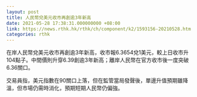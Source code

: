 ```yaml
---
layout: post
title: 人民幣兌美元收市再創逾3年新高
date: 2021-05-28 17:38:31.000000000 +08:00
link: https://news.rthk.hk/rthk/ch/component/k2/1593156-20210528.htm
categories: rthk
---
```


在岸人民幣兌美元收市再創逾3年新高，收市報6.3654兌1美元，較上日收市升104點子。中間價則升穿6.39創逾3年新高；離岸人民幣在官方收市後一度突破6.36關口。

交易員指，美元指數在90關口上落，但在監管當局發聲後，單邊升值預期雖降溫，但市場仍需時消化，預期短期人民幣仍偏強。
